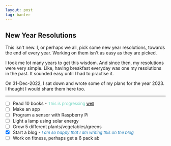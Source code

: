 ```yaml
---
layout: post
tag: banter
---
```

## New Year Resolutions

This isn't new. I, or perhaps we all, pick some new year resolutions, towards the end of every year. Working on  them isn't as easy as they are picked.

I took me lot many years to get this wisdom. And since then, my resolutions were very simple. Like, having breakfast everyday was one my resolutions in the past. It sounded easy until I had to practise it. 

On 31-Dec-2022, I sat down and wrote some of my plans for the year 2023. I thought I would share them here too.

<hr/>

- [ ] Read 10 books - <span style="font-size:small;color:#76D7C4"> This is progressing <a href="{{site.baseurl}}/reading-challenge.html"> well </a></span> 
- [ ] Make an app
- [ ] Program a sensor with Raspberry Pi
- [ ] Light a lamp using solar energy
- [ ] Grow 5 different plants/vegetables/greens
- [x] Start a blog - <span style="font-size:small;color:#2980B9">_I am so happy that I am writing this on the blog_ </span>
- [ ] Work on fitness, perhaps get a 6 pack ab
